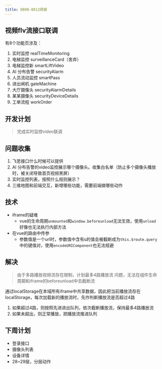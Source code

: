 ```yaml
---
title: 0808-0812周报
---
```


## 视频flv流接口联调

有8个功能页涉及：

1. 实时监控 realTimeMonitoring
2. 电梯监控 surveillanceCard（舍弃）
3. 电梯监控新 smartLiftVideo
4. AI 分布告警 securityAlarm
5. 人员流动监控 smartPass
6. 进出闸机 gateMachine
7. 大厅摄像头 securityAlarmDetails
8. 某某摄像头 securityDeviceDetails
9. 工单流程 workOrder

## 开发计划

> 完成实时监控video联调

## 问题收集

1. 飞思接口什么时候可以提供
2. AI 分布告警的video监控展示哪个摄像头。收集白名单（防止多个摄像头播放时，被关闭导致首页视频黑屏）
3. 实时监控列表，按照什么规则展示？
4. 三维地图和前端交互，新增哪些功能，需要前端做哪些动作

## 技术

- iframe的疑难
  - vue的生命周期`unmounted`和`window.beforeunload`无法生效，使用`unload`好像也无法执行内部方法
- 在vue的路由中传参
  - 参数值是一个url时，参数值中含有`&`的值会被截断成为`this.$route.query`中的键值对，使用`encodeURIComponent`也无法规避
  
## 解决

> 由于多路播放视频流存在限制，计划最多4路播放流
> 问题，无法在组件生命周期和iframe的beforeunload中去截断流

通过localStorage在本域所有iframe中共享数据，因此把当前播放流存在localStorage，每次加载新的播放流时，先作判断播放流是否超过4路

1. 如果超过4路，则按照先进进出队列，依次截断播放流，保持最多4路播放流
2. 如果未超出，则正常播放，把播放流推进队列

## 下周计划

- 登录接口
- 摄像头列表
- 设备详情
- 28~29层，分层动作
